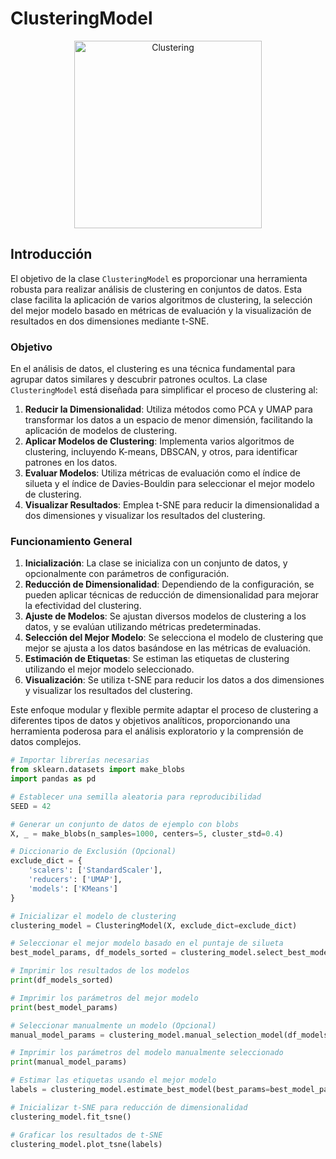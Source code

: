 
# ClusteringModel

<p align="center">
  <img src="https://www.freecodecamp.org/news/content/images/size/w2000/2020/09/analysis.png" alt="Clustering" width="300"/>
</p>

## Introducción

El objetivo de la clase `ClusteringModel` es proporcionar una herramienta robusta para realizar análisis de clustering en conjuntos de datos. Esta clase facilita la aplicación de varios algoritmos de clustering, la selección del mejor modelo basado en métricas de evaluación y la visualización de resultados en dos dimensiones mediante t-SNE.

### Objetivo

En el análisis de datos, el clustering es una técnica fundamental para agrupar datos similares y descubrir patrones ocultos. La clase `ClusteringModel` está diseñada para simplificar el proceso de clustering al:

1. **Reducir la Dimensionalidad**: Utiliza métodos como PCA y UMAP para transformar los datos a un espacio de menor dimensión, facilitando la aplicación de modelos de clustering.
2. **Aplicar Modelos de Clustering**: Implementa varios algoritmos de clustering, incluyendo K-means, DBSCAN, y otros, para identificar patrones en los datos.
3. **Evaluar Modelos**: Utiliza métricas de evaluación como el índice de silueta y el índice de Davies-Bouldin para seleccionar el mejor modelo de clustering.
4. **Visualizar Resultados**: Emplea t-SNE para reducir la dimensionalidad a dos dimensiones y visualizar los resultados del clustering.

### Funcionamiento General

1. **Inicialización**: La clase se inicializa con un conjunto de datos, y opcionalmente con parámetros de configuración.
2. **Reducción de Dimensionalidad**: Dependiendo de la configuración, se pueden aplicar técnicas de reducción de dimensionalidad para mejorar la efectividad del clustering.
3. **Ajuste de Modelos**: Se ajustan diversos modelos de clustering a los datos, y se evalúan utilizando métricas predeterminadas.
4. **Selección del Mejor Modelo**: Se selecciona el modelo de clustering que mejor se ajusta a los datos basándose en las métricas de evaluación.
5. **Estimación de Etiquetas**: Se estiman las etiquetas de clustering utilizando el mejor modelo seleccionado.
6. **Visualización**: Se utiliza t-SNE para reducir los datos a dos dimensiones y visualizar los resultados del clustering.

Este enfoque modular y flexible permite adaptar el proceso de clustering a diferentes tipos de datos y objetivos analíticos, proporcionando una herramienta poderosa para el análisis exploratorio y la comprensión de datos complejos.


```python
# Importar librerías necesarias
from sklearn.datasets import make_blobs
import pandas as pd

# Establecer una semilla aleatoria para reproducibilidad
SEED = 42

# Generar un conjunto de datos de ejemplo con blobs
X, _ = make_blobs(n_samples=1000, centers=5, cluster_std=0.4)

# Diccionario de Exclusión (Opcional)
exclude_dict = {
    'scalers': ['StandardScaler'],
    'reducers': ['UMAP'],
    'models': ['KMeans']
}

# Inicializar el modelo de clustering
clustering_model = ClusteringModel(X, exclude_dict=exclude_dict)

# Seleccionar el mejor modelo basado en el puntaje de silueta
best_model_params, df_models_sorted = clustering_model.select_best_model()

# Imprimir los resultados de los modelos
print(df_models_sorted)

# Imprimir los parámetros del mejor modelo
print(best_model_params)

# Seleccionar manualmente un modelo (Opcional)
manual_model_params = clustering_model.manual_selection_model(df_models_sorted, 3)

# Imprimir los parámetros del modelo manualmente seleccionado
print(manual_model_params)

# Estimar las etiquetas usando el mejor modelo
labels = clustering_model.estimate_best_model(best_params=best_model_params)

# Inicializar t-SNE para reducción de dimensionalidad
clustering_model.fit_tsne()

# Graficar los resultados de t-SNE
clustering_model.plot_tsne(labels)
```
